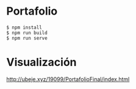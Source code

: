 # Portafolio 

```
$ npm install
$ npm run build
$ npm run serve

```
# Visualización 
http://ubeje.xyz/19099/PortafolioFinal/index.html
